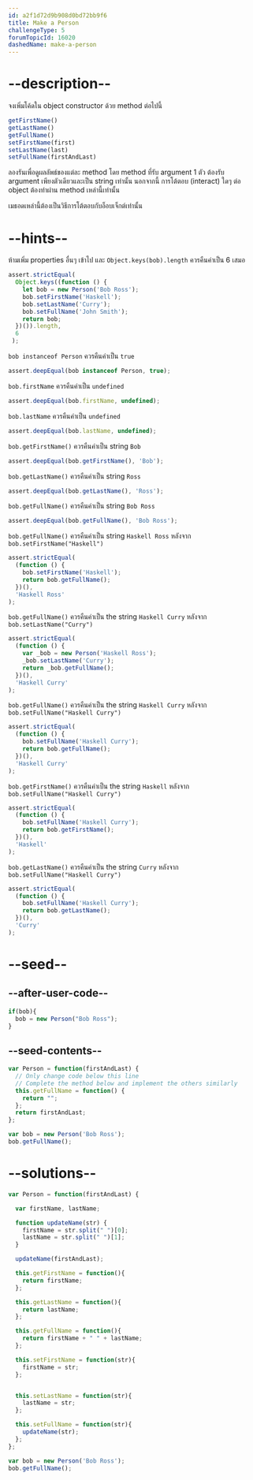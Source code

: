 ```yaml
---
id: a2f1d72d9b908d0bd72bb9f6
title: Make a Person
challengeType: 5
forumTopicId: 16020
dashedName: make-a-person
---
```


# --description--

จงเพิ่มโค้ดใน object constructor ด้วย method ต่อไปนี้

```js
getFirstName()
getLastName()
getFullName()
setFirstName(first)
setLastName(last)
setFullName(firstAndLast)
```

ลองรันเพื่อดูผลลัพธ์ของแต่ละ method โดย method ที่รับ argument 1 ตัว ต้องรับ argument เพียงตัวเดียวและเป็น string เท่านั้น นอกจากนี้ การโต้ตอบ (interact) ใดๆ ต่อ object ต้องทำผ่าน method เหล่านี้เท่านั้น

เมธอดเหล่านี้ต้องเป็นวิธีการโต้ตอบกับอ็อบเจ็กต์เท่านั้น

# --hints--

ห้ามเพิ่ม properties อื่นๆ เข้าไป และ `Object.keys(bob).length` ควรคืนค่าเป็น 6 เสมอ

```js
assert.strictEqual(
  Object.keys((function () {
    let bob = new Person('Bob Ross');
    bob.setFirstName('Haskell');
    bob.setLastName('Curry');
    bob.setFullName('John Smith');
    return bob;
  })()).length,
  6
 );
```

`bob instanceof Person` ควรคืนค่าเป็น `true`

```js
assert.deepEqual(bob instanceof Person, true);
```

`bob.firstName` ควรคืนค่าเป็น `undefined`

```js
assert.deepEqual(bob.firstName, undefined);
```

`bob.lastName` ควรคืนค่าเป็น `undefined`

```js
assert.deepEqual(bob.lastName, undefined);
```

`bob.getFirstName()` ควรคืนค่าเป็น string `Bob`

```js
assert.deepEqual(bob.getFirstName(), 'Bob');
```

`bob.getLastName()` ควรคืนค่าเป็น string `Ross`

```js
assert.deepEqual(bob.getLastName(), 'Ross');
```

`bob.getFullName()` ควรคืนค่าเป็น string `Bob Ross`

```js
assert.deepEqual(bob.getFullName(), 'Bob Ross');
```

`bob.getFullName()` ควรคืนค่าเป็น string `Haskell Ross` หลังจาก `bob.setFirstName("Haskell")`

```js
assert.strictEqual(
  (function () {
    bob.setFirstName('Haskell');
    return bob.getFullName();
  })(),
  'Haskell Ross'
);
```

`bob.getFullName()` ควรคืนค่าเป็น the string `Haskell Curry` หลังจาก `bob.setLastName("Curry")`

```js
assert.strictEqual(
  (function () {
    var _bob = new Person('Haskell Ross');
    _bob.setLastName('Curry');
    return _bob.getFullName();
  })(),
  'Haskell Curry'
);
```

`bob.getFullName()` ควรคืนค่าเป็น the string `Haskell Curry` หลังจาก `bob.setFullName("Haskell Curry")`

```js
assert.strictEqual(
  (function () {
    bob.setFullName('Haskell Curry');
    return bob.getFullName();
  })(),
  'Haskell Curry'
);
```

`bob.getFirstName()` ควรคืนค่าเป็น the string `Haskell` หลังจาก `bob.setFullName("Haskell Curry")`

```js
assert.strictEqual(
  (function () {
    bob.setFullName('Haskell Curry');
    return bob.getFirstName();
  })(),
  'Haskell'
);
```

`bob.getLastName()` ควรคืนค่าเป็น the string `Curry` หลังจาก `bob.setFullName("Haskell Curry")`

```js
assert.strictEqual(
  (function () {
    bob.setFullName('Haskell Curry');
    return bob.getLastName();
  })(),
  'Curry'
);
```

# --seed--

## --after-user-code--

```js
if(bob){
  bob = new Person("Bob Ross");
}
```

## --seed-contents--

```js
var Person = function(firstAndLast) {
  // Only change code below this line
  // Complete the method below and implement the others similarly
  this.getFullName = function() {
    return "";
  };
  return firstAndLast;
};

var bob = new Person('Bob Ross');
bob.getFullName();
```

# --solutions--

```js
var Person = function(firstAndLast) {

  var firstName, lastName;

  function updateName(str) {
    firstName = str.split(" ")[0];
    lastName = str.split(" ")[1];
  }

  updateName(firstAndLast);

  this.getFirstName = function(){
    return firstName;
  };

  this.getLastName = function(){
    return lastName;
  };

  this.getFullName = function(){
    return firstName + " " + lastName;
  };

  this.setFirstName = function(str){
    firstName = str;
  };


  this.setLastName = function(str){
    lastName = str;
  };

  this.setFullName = function(str){
    updateName(str);
  };
};

var bob = new Person('Bob Ross');
bob.getFullName();
```
